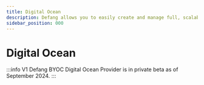 ```yaml
---
title: Digital Ocean
description: Defang allows you to easily create and manage full, scalable applications with Digital Ocean.
sidebar_position: 000
---
```


# Digital Ocean

:::info
V1 Defang BYOC Digital Ocean Provider is in private beta as of September 2024.
:::
